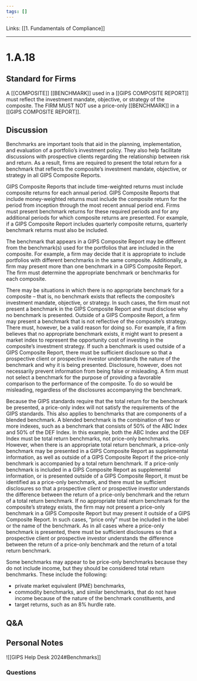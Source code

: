 ```yaml
---
tags: []
---
```

Links: [[1. Fundamentals of Compliance]]
___
# 1.A.18
## Standard for Firms
A [[COMPOSITE]] [[BENCHMARK]] used in a [[GIPS COMPOSITE REPORT]] must reflect the investment mandate, objective, or strategy of the composite. The FIRM MUST NOT use a price-only [[BENCHMARK]] in a [[GIPS COMPOSITE REPORT]].
## Discussion
Benchmarks are important tools that aid in the planning, implementation, and evaluation of a portfolio’s investment policy. They also help facilitate discussions with prospective clients regarding the relationship between risk and return. As a result, firms are required to present the total return for a benchmark that reflects the composite’s investment mandate, objective, or strategy in all GIPS Composite Reports.

GIPS Composite Reports that include time-weighted returns must include composite returns for each annual period. GIPS Composite Reports that include money-weighted returns must include the composite return for the period from inception through the most recent annual period end. Firms must present benchmark returns for these required periods and for any additional periods for which composite returns are presented. For example, if a GIPS Composite Report includes quarterly composite returns, quarterly benchmark returns must also be included.

The benchmark that appears in a GIPS Composite Report may be different from the benchmark(s) used for the portfolios that are included in the composite. For example, a firm may decide that it is appropriate to include portfolios with different benchmarks in the same composite. Additionally, a firm may present more than one benchmark in a GIPS Composite Report. The firm must determine the appropriate benchmark or benchmarks for each composite.

There may be situations in which there is no appropriate benchmark for a composite – that is, no benchmark exists that reflects the composite’s investment mandate, objective, or strategy. In such cases, the firm must not present a benchmark in the GIPS Composite Report and must disclose why no benchmark is presented. Outside of a GIPS Composite Report, a firm may present a benchmark that is not reflective of the composite’s strategy. There must, however, be a valid reason for doing so. For example, if a firm believes that no appropriate benchmark exists, it might want to present a market index to represent the opportunity cost of investing in the composite’s investment strategy. If such a benchmark is used outside of a GIPS Composite Report, there must be sufficient disclosure so that a prospective client or prospective investor understands the nature of the benchmark and why it is being presented. Disclosure, however, does not necessarily prevent information from being false or misleading. A firm must not select a benchmark for the purpose of providing a favorable comparison to the performance of the composite. To do so would be misleading, regardless of the disclosures accompanying the benchmark.

Because the GIPS standards require that the total return for the benchmark be presented, a price-only index will not satisfy the requirements of the GIPS standards. This also applies to benchmarks that are components of a blended benchmark. A blended benchmark is the combination of two or more indexes, such as a benchmark that consists of 50% of the ABC Index and 50% of the DEF Index. In this example, both the ABC Index and the DEF Index must be total return benchmarks, not price-only benchmarks. However, when there is an appropriate total return benchmark, a price-only benchmark may be presented in a GIPS Composite Report as supplemental information, as well as outside of a GIPS Composite Report if the price-only benchmark is accompanied by a total return benchmark. If a price-only benchmark is included in a GIPS Composite Report as supplemental information, or is presented outside of a GIPS Composite Report, it must be identified as a price-only benchmark, and there must be sufficient disclosures so that a prospective client or prospective investor understands the difference between the return of a price-only benchmark and the return of a total return benchmark. If no appropriate total return benchmark for the composite’s strategy exists, the firm may not present a price-only benchmark in a GIPS Composite Report but may present it outside of a GIPS Composite Report. In such cases, “price only” must be included in the label or the name of the benchmark. As in all cases where a price-only benchmark is presented, there must be sufficient disclosures so that a prospective client or prospective investor understands the difference between the return of a price-only benchmark and the return of a total return benchmark.

Some benchmarks may appear to be price-only benchmarks because they do not include income, but they should be considered total return benchmarks. These include the following:
- private market equivalent (PME) benchmarks,
- commodity benchmarks, and similar benchmarks, that do not have income because of the nature of the benchmark constituents, and
- target returns, such as an 8% hurdle rate.
## Q&A

## Personal Notes
![[GIPS Help Desk 2024#Benchmarks]]

### Questions